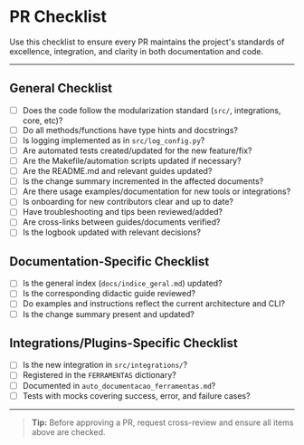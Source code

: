 # PR Checklist

Use this checklist to ensure every PR maintains the project's standards of excellence, integration, and clarity in both documentation and code.

---

## General Checklist
- [ ] Does the code follow the modularization standard (`src/`, integrations, core, etc)?
- [ ] Do all methods/functions have type hints and docstrings?
- [ ] Is logging implemented as in `src/log_config.py`?
- [ ] Are automated tests created/updated for the new feature/fix?
- [ ] Are the Makefile/automation scripts updated if necessary?
- [ ] Are the README.md and relevant guides updated?
- [ ] Is the change summary incremented in the affected documents?
- [ ] Are there usage examples/documentation for new tools or integrations?
- [ ] Is onboarding for new contributors clear and up to date?
- [ ] Have troubleshooting and tips been reviewed/added?
- [ ] Are cross-links between guides/documents verified?
- [ ] Is the logbook updated with relevant decisions?

## Documentation-Specific Checklist
- [ ] Is the general index (`docs/indice_geral.md`) updated?
- [ ] Is the corresponding didactic guide reviewed?
- [ ] Do examples and instructions reflect the current architecture and CLI?
- [ ] Is the change summary present and updated?

## Integrations/Plugins-Specific Checklist
- [ ] Is the new integration in `src/integrations/`?
- [ ] Registered in the `FERRAMENTAS` dictionary?
- [ ] Documented in `auto_documentacao_ferramentas.md`?
- [ ] Tests with mocks covering success, error, and failure cases?

---

> **Tip:** Before approving a PR, request cross-review and ensure all items above are checked.

